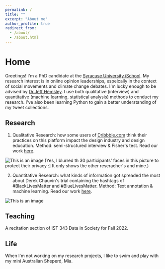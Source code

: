 ```yaml
---
permalink: /
title: ""
excerpt: "About me"
author_profile: true
redirect_from: 
  - /about/
  - /about.html
---
```


# Home

Greetings! I'm a PhD candidate at the [Syracuse University iSchool](https://ischool.syr.edu). My research interest is in online opinion leaderships, espeically in the context of social movements and climate change debates. I'm lucky enough to be advised by [Dr.Jeff Hemsley](https://ischool.syr.edu/jeff-hemsley/). I use both qualitative (interview) and quantitative (machine learning, statistical analysis) methods to conduct my research. I've also been learning Python to gain a better understanding of my tweet collections.

## Research

1. Qualitative Research: how some users of [Dribbble.com](https://dribbble.com) think their practices on this platform impact the design industry and design education. Method: semi-structured interview & Fisher's test. Read our work [here](https://www.researchgate.net/profile/Jeff-Hemsley/publication/364431394_Disrupting_Design_A_Multi-level_Technological_Transition_Study_of_Dribbblecom/links/635173218d4484154a1bd901/Disrupting-Design-A-Multi-level-Technological-Transition-Study-of-Dribbblecom.pdf). 

![This is an image](https://yiran-duan.github.io/images/dribbble.jpg)
(Yes, I blurred th 30 participants' faces in this picture to protect their privacy :] It only shows the other reseracher's and mine.)

2. Quantitative Research: what kinds of information got spreaded the most about Derek Chauvin's trial containing the hashtags of #BlackLivesMatter and #BlueLivesMatter. Method: Text annotation & machine learning. Read our work [here](https://asistdl.onlinelibrary.wiley.com/doi/abs/10.1002/pra2.689).

![This is an image](https://yiran-duan.github.io/images/retweets.svg)

## Teaching

A recitation section of IST 343 Data in Society for Fall 2022.

## Life

When I'm not working on my research projects, I like to swim and play with my mini Australian Sheperd, Mia.


